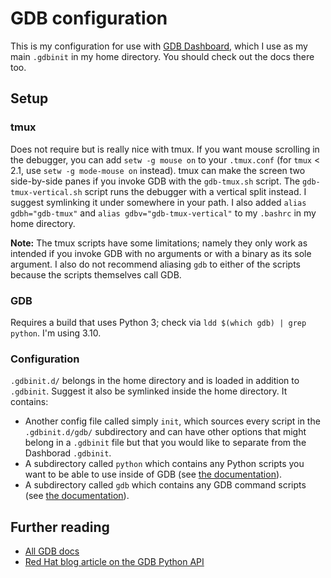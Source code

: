 # GDB configuration

This is my configuration for use with [GDB Dashboard](https://github.com/cyrus-and/gdb-dashboard), which I use as my main `.gdbinit` in my home directory. You should check out the docs there too.

## Setup

### tmux

Does not require but is really nice with tmux. If you want mouse scrolling in the debugger, you can add `setw -g mouse on` to your `.tmux.conf` (for `tmux` < 2.1, use `setw -g mode-mouse on` instead). tmux can make the screen two side-by-side panes if you invoke GDB with the `gdb-tmux.sh` script. The `gdb-tmux-vertical.sh` script runs the debugger with a vertical split instead. I suggest symlinking it under somewhere in your path. I also added `alias gdbh="gdb-tmux"` and `alias gdbv="gdb-tmux-vertical"` to my `.bashrc` in my home directory.

**Note:** The tmux scripts have some limitations; namely they only work as intended if you invoke GDB with no arguments or with a binary as its sole argument. I also do not recommend aliasing `gdb` to either of the scripts because the scripts themselves call GDB.

### GDB

Requires a build that uses Python 3; check via `ldd $(which gdb) | grep python`. I'm using 3.10.

### Configuration

`.gdbinit.d/` belongs in the home directory and is loaded in addition to `.gdbinit`. Suggest it also be symlinked inside the home directory. It contains:

 - Another config file called simply `init`, which sources every script in the `.gdbinit.d/gdb/` subdirectory and can have other options that might belong in a `.gdbinit` file but that you would like to separate from the Dashborad `.gdbinit`.
 - A subdirectory called `python` which contains any Python scripts you want to be able to use inside of GDB (see [the documentation](https://sourceware.org/gdb/onlinedocs/gdb/Python.html#Python)).
 - A subdirectory called `gdb` which contains any GDB command scripts (see [the documentation](https://sourceware.org/gdb/onlinedocs/gdb/Sequences.html#Sequences)).

## Further reading

- [All GDB docs](https://sourceware.org/gdb/onlinedocs/gdb/)
- [Red Hat blog article on the GDB Python API](https://developers.redhat.com/blog/2017/11/10/gdb-python-api)

